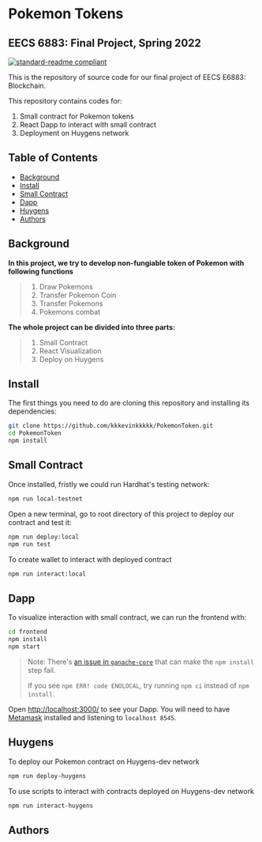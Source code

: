 # Pokemon Tokens
## EECS 6883: Final Project, Spring 2022

[![standard-readme compliant](https://img.shields.io/badge/readme%20style-standard-brightgreen.svg?style=flat-square)]()

This is the repository of source code for our final project of EECS E6883: Blockchain.

This repository contains codes for:

1. Small contract for Pokemon tokens
2. React Dapp to interact with small contract
3. Deployment  on Huygens network

## Table of Contents

- [Background](#background)
- [Install](#install)
- [Small Contract](#small-contract)
- [Dapp](#dapp)
- [Huygens](#huygens)
- [Authors](#authors)

## Background

**In this project, we try to develop non-fungiable token of Pokemon with following functions**
>1. Draw Pokemons
>2. Transfer Pokemon Coin
>3. Transfer Pokemons
>4. Pokemons combat

**The whole project can be divided into three parts:**
>1. Small Contract
>2. React Visualization
>3. Deploy on Huygens


## Install

The first things you need to do are cloning this repository and installing its
dependencies:

```sh
git clone https://github.com/kkkevinkkkkk/PokemonToken.git
cd PokemonToken
npm install
```

## Small Contract
Once installed, fristly we could run Hardhat's testing network:

```sh
npm run local-testnet
```

Open a new terminal, go to root directory of this project to deploy our contract and test it:

```sh
npm run deploy:local
npm run test
```

To create wallet to interact with deployed contract
```sh
npm run interact:local
```

## Dapp
To visualize interaction with small contract, we can run the frontend with:
```sh
cd frontend
npm install
npm start
```

> Note: There's [an issue in `ganache-core`](https://github.com/trufflesuite/ganache-core/issues/650) that can make the `npm install` step fail. 
>
> If you see `npm ERR! code ENOLOCAL`, try running `npm ci` instead of `npm install`.

Open [http://localhost:3000/](http://localhost:3000/) to see your Dapp. You will
need to have [Metamask](https://metamask.io) installed and listening to
`localhost 8545`.

## Huygens
To deploy our Pokemon contract on Huygens-dev network
```sh
npm run deploy-huygens
```
To use scripts to interact with contracts deployed on Huygens-dev network
```sh
npm run interact-huygens
```



## Authors



